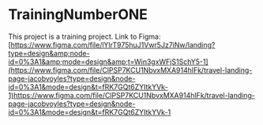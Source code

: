 # TrainingNumberONE
This project is a training project. Link to Figma: [https://www.figma.com/file/lYlrT975huJ1Vwr5Jz7iNw/landing?type=design&amp;node-id=0%3A1&amp;mode=design&amp;t=Win3gxWFjS1SchY5-1](https://www.figma.com/file/ClPSP7KCU1NbvxMXA914hlFk/travel-landing-page-jacobvoyles?type=design&node-id=0%3A1&mode=design&t=fRK7GQt6ZYItkYVk-1)https://www.figma.com/file/ClPSP7KCU1NbvxMXA914hlFk/travel-landing-page-jacobvoyles?type=design&node-id=0%3A1&mode=design&t=fRK7GQt6ZYItkYVk-1
